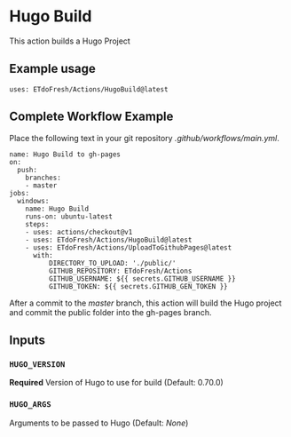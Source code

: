 # Hugo Build
This action builds a Hugo Project


## Example usage
```
uses: ETdoFresh/Actions/HugoBuild@latest
```


## Complete Workflow Example
Place the following text in your git repository *.github/workflows/main.yml*.
```
name: Hugo Build to gh-pages
on:
  push:
    branches:
    - master
jobs:
  windows:
    name: Hugo Build
    runs-on: ubuntu-latest    
    steps:
    - uses: actions/checkout@v1
    - uses: ETdoFresh/Actions/HugoBuild@latest
    - uses: ETdoFresh/Actions/UploadToGithubPages@latest
      with:
          DIRECTORY_TO_UPLOAD: './public/'
          GITHUB_REPOSITORY: ETdoFresh/Actions
          GITHUB_USERNAME: ${{ secrets.GITHUB_USERNAME }}
          GITHUB_TOKEN: ${{ secrets.GITHUB_GEN_TOKEN }} 
```
After a commit to the *master* branch, this action will build the Hugo project and commit the public folder into the gh-pages branch.


## Inputs
### `HUGO_VERSION`
**Required** Version of Hugo to use for build (Default: 0.70.0)

### `HUGO_ARGS`
Arguments to be passed to Hugo (Default: *None*)